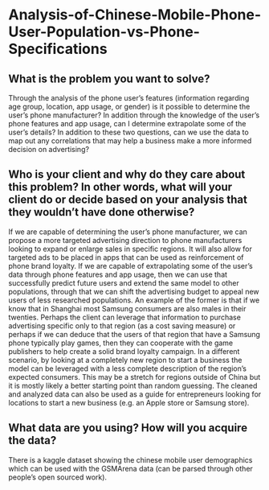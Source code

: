 # Analysis-of-Chinese-Mobile-Phone-User-Population-vs-Phone-Specifications
## What is the problem you want to solve?

  Through the analysis of the phone user’s features (information regarding age group, location, app usage, or gender) is it possible to determine the user’s phone manufacturer? In addition through the knowledge of the user’s phone features and app usage, can I determine extrapolate some of the user’s details? In addition to these two questions, can we use the data to map out any correlations that may help a business make a more informed decision on advertising?

## Who is your client and why do they care about this problem? In other words, what will your client do or decide based on your analysis that they wouldn’t have done otherwise?

  If we are capable of determining the user’s phone manufacturer, we can propose a more targeted advertising direction to phone manufacturers looking to expand or enlarge sales in specific regions. It will also allow for targeted ads to be placed in apps that can be used as reinforcement of phone brand loyalty. If we are capable of extrapolating some of the user’s data through phone features and app usage, then we can use that successfully predict future users and extend the same model to other populations, through that we can shift the advertising budget to appeal new users of less researched populations. 
	An example of the former is that if we know that in Shanghai most Samsung consumers are also males in their twenties. Perhaps the client can leverage that information to purchase advertising specific only to that region (as a cost saving measure) or perhaps if we can deduce that the users of that region that have a Samsung phone typically play games, then they can cooperate with the game publishers to help create a solid brand loyalty campaign. In a different scenario, by looking at a completely new region to start a business the model can be leveraged with a less complete description of the region’s expected consumers. This may be a stretch for regions outside of China but it is mostly likely a better starting point than random guessing. The cleaned and analyzed data can also be used as a guide for entrepreneurs looking for locations to start a new business (e.g. an Apple store or Samsung store).  

## What data are you using? How will you acquire the data?

  There is a kaggle dataset showing the chinese mobile user demographics which can be used with the GSMArena data (can be parsed through other people’s open sourced work). 
